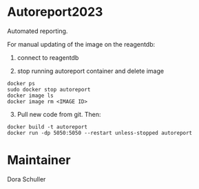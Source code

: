 # Autoreport2023

Automated reporting. 


For manual updating of the image on the reagentdb:

1. connect to reagentdb

2. stop running autoreport container and delete image
```
docker ps
sudo docker stop autoreport
docker image ls
docker image rm <IMAGE ID>

```
3. Pull new code from git. Then:
```
docker build -t autoreport
docker run -dp 5050:5050 --restart unless-stopped autoreport
```


# Maintainer
Dora Schuller
